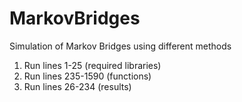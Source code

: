 # MarkovBridges
Simulation of Markov Bridges using different methods
1. Run lines 1-25 (required libraries)
2. Run lines 235-1590 (functions)
3. Run lines 26-234 (results)
